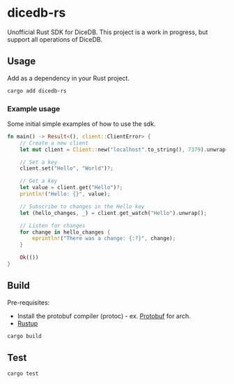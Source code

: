 # dicedb-rs

Unofficial Rust SDK for DiceDB.
This project is a work in progress, but support all operations of DiceDB.

## Usage

Add as a dependency in your Rust project.

```sh
cargo add dicedb-rs
```

### Example usage

Some initial simple examples of how to use the sdk.

```rust
fn main() -> Result<(), client::ClientError> {
    // Create a new client
    let mut client = Client::new("localhost".to_string(), 7379).unwrap();

    // Set a key
    client.set("Hello", "World")?;

    // Get a key
    let value = client.get("Hello")?;
    println!("Hello: {}", value);

    // Subscribe to changes in the Hello key
    let (hello_changes, _) = client.get_watch("Hello").unwrap();

    // Listen for changes
    for change in hello_changes {
        eprintln!("There was a change: {:?}", change);
    }

    Ok(())
}
```

## Build

Pre-requisites:

- Install the protobuf compiler (protoc) - ex. [Protobuf](https://archlinux.org/packages/extra/x86_64/protobuf/) for arch.
- [Rustup](https://www.rust-lang.org/tools/install)

```bash
cargo build
```

## Test

```bash
cargo test
```
